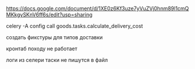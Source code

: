 https://docs.google.com/document/d/1XE0z6Kf3uze7yVuZVj0hnm89l1cmQMKkgySKnV6ff6s/edit?usp=sharing

celery -A config call goods.tasks.calculate_delivery_cost


создать фикстуры для типов доставки


кронтаб походу не работает


логи из селери таски не пишутся в файл
